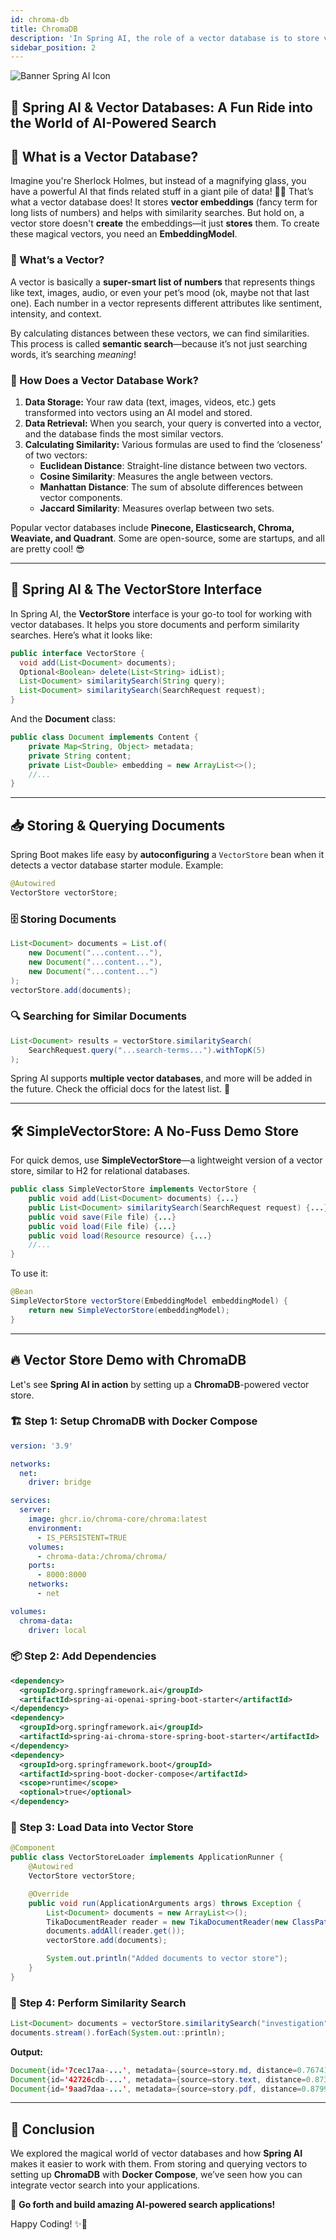 ```yaml
---
id: chroma-db
title: ChromaDB
description: 'In Spring AI, the role of a vector database is to store vector embeddings and facilitate similarity searches for these embeddings. Learn with examples.'
sidebar_position: 2
---
```

![Banner Spring AI Icon](@site/static/img/kits/spring-ai/spring_ai_logo.png)

## 🚀 Spring AI & Vector Databases: A Fun Ride into the World of AI-Powered Search

## 🤖 What is a Vector Database?

Imagine you're Sherlock Holmes, but instead of a magnifying glass, you have a powerful AI that finds related stuff in a giant pile of data! 🕵️‍♂️ That’s what a vector database does! It stores **vector embeddings** (fancy term for long lists of numbers) and helps with similarity searches. But hold on, a vector store doesn't **create** the embeddings—it just **stores** them. To create these magical vectors, you need an **EmbeddingModel**.

### 🧐 What’s a Vector?

A vector is basically a **super-smart list of numbers** that represents things like text, images, audio, or even your pet’s mood (ok, maybe not that last one). Each number in a vector represents different attributes like sentiment, intensity, and context.

By calculating distances between these vectors, we can find similarities. This process is called **semantic search**—because it’s not just searching words, it’s searching *meaning*!

### 🔎 How Does a Vector Database Work?

1. **Data Storage:** Your raw data (text, images, videos, etc.) gets transformed into vectors using an AI model and stored.
2. **Data Retrieval:** When you search, your query is converted into a vector, and the database finds the most similar vectors.
3. **Calculating Similarity:** Various formulas are used to find the ‘closeness’ of two vectors:
   - **Euclidean Distance**: Straight-line distance between two vectors.
   - **Cosine Similarity**: Measures the angle between vectors.
   - **Manhattan Distance**: The sum of absolute differences between vector components.
   - **Jaccard Similarity**: Measures overlap between two sets.

Popular vector databases include **Pinecone, Elasticsearch, Chroma, Weaviate, and Quadrant**. Some are open-source, some are startups, and all are pretty cool! 😎

---

## 🌱 Spring AI & The VectorStore Interface

In Spring AI, the **VectorStore** interface is your go-to tool for working with vector databases. It helps you store documents and perform similarity searches. Here’s what it looks like:

```java
public interface VectorStore {
  void add(List<Document> documents);
  Optional<Boolean> delete(List<String> idList);
  List<Document> similaritySearch(String query);
  List<Document> similaritySearch(SearchRequest request);
}
```

And the **Document** class:

```java
public class Document implements Content {
    private Map<String, Object> metadata;
    private String content;
    private List<Double> embedding = new ArrayList<>();
    //...
}
```

---

## 📥 Storing & Querying Documents

Spring Boot makes life easy by **autoconfiguring** a `VectorStore` bean when it detects a vector database starter module. Example:

```java
@Autowired
VectorStore vectorStore;
```

### 🗄️ Storing Documents

```java
List<Document> documents = List.of(
    new Document("...content..."),
    new Document("...content..."),
    new Document("...content...")
);
vectorStore.add(documents);
```

### 🔍 Searching for Similar Documents

```java
List<Document> results = vectorStore.similaritySearch(
    SearchRequest.query("...search-terms...").withTopK(5)
);
```

Spring AI supports **multiple vector databases**, and more will be added in the future. Check the official docs for the latest list. 📜

---

## 🛠️ SimpleVectorStore: A No-Fuss Demo Store

For quick demos, use **SimpleVectorStore**—a lightweight version of a vector store, similar to H2 for relational databases.

```java
public class SimpleVectorStore implements VectorStore {
    public void add(List<Document> documents) {...}
    public List<Document> similaritySearch(SearchRequest request) {...}
    public void save(File file) {...}
    public void load(File file) {...}
    public void load(Resource resource) {...}
    //...
}
```

To use it:

```java
@Bean
SimpleVectorStore vectorStore(EmbeddingModel embeddingModel) {
    return new SimpleVectorStore(embeddingModel);
}
```

---

## 🔥 Vector Store Demo with ChromaDB

Let's see **Spring AI in action** by setting up a **ChromaDB**-powered vector store.

### 🏗️ Step 1: Setup ChromaDB with Docker Compose

```yaml
version: '3.9'

networks:
  net:
    driver: bridge

services:
  server:
    image: ghcr.io/chroma-core/chroma:latest
    environment:
      - IS_PERSISTENT=TRUE
    volumes:
      - chroma-data:/chroma/chroma/
    ports:
      - 8000:8000
    networks:
      - net

volumes:
  chroma-data:
    driver: local
```

### 📦 Step 2: Add Dependencies

```xml
<dependency>
  <groupId>org.springframework.ai</groupId>
  <artifactId>spring-ai-openai-spring-boot-starter</artifactId>
</dependency>
<dependency>
  <groupId>org.springframework.ai</groupId>
  <artifactId>spring-ai-chroma-store-spring-boot-starter</artifactId>
</dependency>
<dependency>
  <groupId>org.springframework.boot</groupId>
  <artifactId>spring-boot-docker-compose</artifactId>
  <scope>runtime</scope>
  <optional>true</optional>
</dependency>
```

### 📖 Step 3: Load Data into Vector Store

```java
@Component
public class VectorStoreLoader implements ApplicationRunner {
    @Autowired
    VectorStore vectorStore;

    @Override
    public void run(ApplicationArguments args) throws Exception {
        List<Document> documents = new ArrayList<>();
        TikaDocumentReader reader = new TikaDocumentReader(new ClassPathResource("CallingRates.pdf"));
        documents.addAll(reader.get());
        vectorStore.add(documents);

        System.out.println("Added documents to vector store");
    }
}
```

### 🔎 Step 4: Perform Similarity Search

```java
List<Document> documents = vectorStore.similaritySearch("investigation");
documents.stream().forEach(System.out::println);
```

**Output:**

```java
Document{id='7cec17aa-...', metadata={source=story.md, distance=0.7674138}, content='...', media=[]}
Document{id='42726cdb-...', metadata={source=story.text, distance=0.8732333}, content='...', media=[]}
Document{id='9aad7daa-...', metadata={source=story.pdf, distance=0.8799484}, content='...', media=[]}
```

---

## 🎉 Conclusion

We explored the magical world of vector databases and how **Spring AI** makes it easier to work with them. From storing and querying vectors to setting up **ChromaDB** with **Docker Compose**, we’ve seen how you can integrate vector search into your applications.

🚀 **Go forth and build amazing AI-powered search applications!**

Happy Coding! ✨🎊

